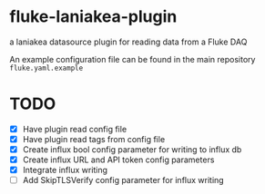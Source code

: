 # fluke-laniakea-plugin
a laniakea datasource plugin for reading data from a Fluke DAQ

An example configuration file can be found in the main repository `fluke.yaml.example`

# TODO
- [X] Have plugin read config file
- [X] Have plugin read tags from config file
- [X] Create influx bool config parameter for writing to influx db
- [X] Create influx URL and API token config parameters
- [X] Integrate influx writing
- [ ] Add SkipTLSVerify config parameter for influx writing
